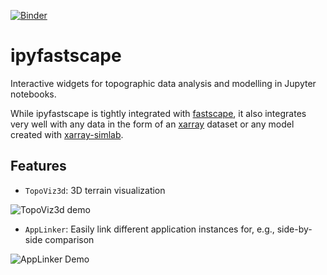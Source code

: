 [![Binder](https://mybinder.org/badge_logo.svg)](https://mybinder.org/v2/gh/fastscape-lem/fastscape-demo/master?urlpath=lab/tree/ipyfastscape)

# ipyfastscape

Interactive widgets for topographic data analysis and modelling in Jupyter notebooks.

While ipyfastscape is tightly integrated with [fastscape](https://github.com/fastscape-lem/fastscape),
it also integrates very well with any data in the form of an [xarray](https://github.com/pydata/xarray)
dataset or any model created with [xarray-simlab](https://github.com/benbovy/xarray-simlab).

## Features

- `TopoViz3d`: 3D terrain visualization

![TopoViz3d demo](https://user-images.githubusercontent.com/4160723/95083363-b4e02800-071c-11eb-939d-463ebb8342a2.gif)

- `AppLinker`: Easily link different application instances for, e.g., side-by-side comparison

![AppLinker Demo](https://user-images.githubusercontent.com/4160723/95762839-8af3ac00-0cae-11eb-8080-0472e7e6b9d6.gif)
